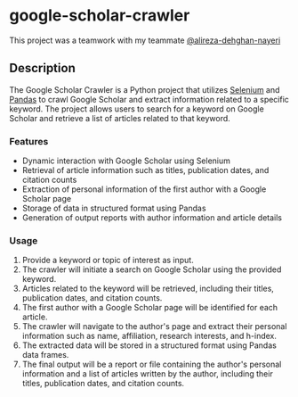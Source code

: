 # google-scholar-crawler
This project was a teamwork with my teammate [@alireza-dehghan-nayeri](https://github.com/alireza-dehghan-nayeri)
## Description
The Google Scholar Crawler is a Python project that utilizes [Selenium](https://www.selenium.dev/) and [Pandas](https://pandas.pydata.org/) to crawl Google Scholar and extract information related to a specific keyword. The project allows users to search for a keyword on Google Scholar and retrieve a list of articles related to that keyword.

### Features

- Dynamic interaction with Google Scholar using Selenium
- Retrieval of article information such as titles, publication dates, and citation counts
- Extraction of personal information of the first author with a Google Scholar page
- Storage of data in structured format using Pandas
- Generation of output reports with author information and article details

### Usage

1. Provide a keyword or topic of interest as input.
2. The crawler will initiate a search on Google Scholar using the provided keyword.
3. Articles related to the keyword will be retrieved, including their titles, publication dates, and citation counts.
4. The first author with a Google Scholar page will be identified for each article.
5. The crawler will navigate to the author's page and extract their personal information such as name, affiliation, research interests, and h-index.
6. The extracted data will be stored in a structured format using Pandas data frames.
7. The final output will be a report or file containing the author's personal information and a list of articles written by the author, including their titles, publication dates, and citation counts.

